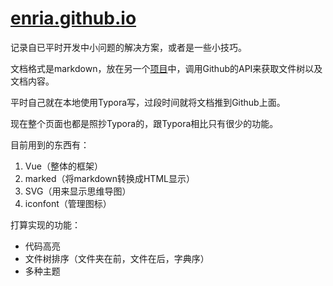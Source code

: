 # [enria.github.io](https://enria.github.io)

记录自已平时开发中小问题的解决方案，或者是一些小技巧。

文档格式是markdown，放在另一个[项目](https://github.com/enria/tree-markdown-note)中，调用Github的API来获取文件树以及文档内容。

平时自己就在本地使用Typora写，过段时间就将文档推到Github上面。

现在整个页面也都是照抄Typora的，跟Typora相比只有很少的功能。

目前用到的东西有：

1. Vue（整体的框架）
2. marked（将markdown转换成HTML显示）
3. SVG（用来显示思维导图）
4. iconfont（管理图标）

打算实现的功能：

+ 代码高亮
+ 文件树排序（文件夹在前，文件在后，字典序）
+ 多种主题
